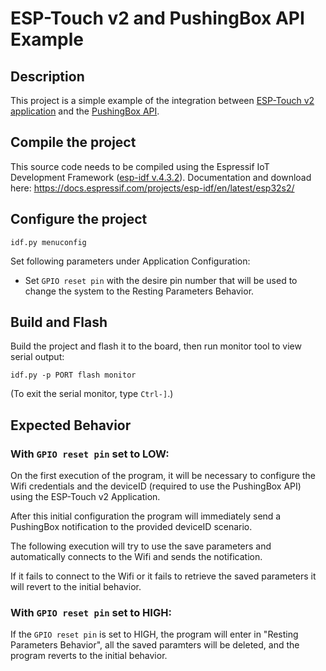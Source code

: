    
# ESP-Touch v2 and PushingBox API Example

## Description

This project is a simple example of the integration between [ESP-Touch v2 application](https://github.com/EspressifApp/EsptouchForAndroid/releases/tag/v2.0.0/esptouch-v2.0.0.apk) and the [PushingBox API](https://www.pushingbox.com/api.php).

## Compile the project

This source code needs to be compiled using the Espressif IoT Development Framework ([esp-idf v.4.3.2](https://docs.espressif.com/projects/esp-idf/en/v4.3.2/esp32/index.html)). Documentation and download here: https://docs.espressif.com/projects/esp-idf/en/latest/esp32s2/

## Configure the project

```
idf.py menuconfig
```

Set following parameters under Application Configuration:

* Set `GPIO reset pin` with the desire pin number that will be used to change the system to the Resting Parameters Behavior.

## Build and Flash

Build the project and flash it to the board, then run monitor tool to view serial output:

```
idf.py -p PORT flash monitor
```

(To exit the serial monitor, type ``Ctrl-]``.)

## Expected Behavior

### With `GPIO reset pin` set to LOW:

On the first execution of the program, it will be necessary to configure the Wifi credentials and the deviceID (required to use the PushingBox API) using the ESP-Touch v2 Application. 

After this initial configuration the program will immediately send a PushingBox notification to the provided deviceID scenario.

The following execution will try to use the save parameters and automatically connects to the Wifi and sends the notification. 

If it fails to connect to the Wifi or it fails to retrieve the saved parameters it will revert to the initial behavior.

### With `GPIO reset pin` set to HIGH:

If the `GPIO reset pin` is set to HIGH, the program will enter in "Resting Parameters Behavior", all the saved paramters will be deleted, and the program reverts to the initial behavior.
